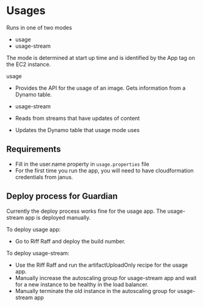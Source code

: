 # Usages

Runs in one of two modes
- usage
- usage-stream

The mode is determined at start up time and is identified by the App tag on the EC2 instance.

usage
- Provides the API for the usage of an image. Gets information from a Dynamo table.

- usage-stream
- Reads from streams that have updates of content
- Updates the Dynamo table that usage mode uses

## Requirements

- Fill in the user.name property in `usage.properties` file
- For the first time you run the app, you will need to have cloudformation credentials from janus.


## Deploy process for Guardian

Currently the deploy process works fine for the usage app. The usage-stream app is deployed manually.

To deploy usage app:
- Go to Riff Raff and deploy the build number.

To deploy usage-stream:
- Use the Riff Raff and run the artifactUploadOnly recipe for the usage app.
- Manually increase the autoscaling group for usage-stream app and wait for a new instance
to be healthy in the load balancer.
- Manually terminate the old instance in the autoscaling group for usage-stream app

